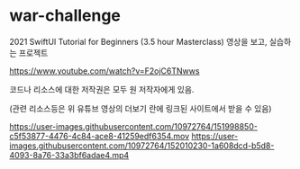 # war-challenge

2021 SwiftUI Tutorial for Beginners (3.5 hour Masterclass) 영상을 보고, 실습하는 프로젝트


https://www.youtube.com/watch?v=F2ojC6TNwws


코드나 리소스에 대한 저작권은 모두 원 저작자에게 있음.


(관련 리소스등은 위 유튜브 영상의 더보기 란에 링크된 사이트에서 받을 수 있음)


https://user-images.githubusercontent.com/10972764/151998850-c5f53877-4476-4c84-ace8-41259edf6354.mov
https://user-images.githubusercontent.com/10972764/152010230-1a608dcd-b5d8-4093-8a76-33a3bf6adae4.mp4



